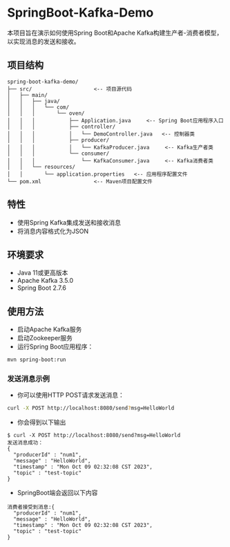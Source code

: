 # SpringBoot-Kafka-Demo

本项目旨在演示如何使用Spring Boot和Apache Kafka构建生产者-消费者模型，以实现消息的发送和接收。

## 项目结构
    spring-boot-kafka-demo/
    ├── src/                    <-- 项目源代码
    │   ├── main/
    │   │   ├── java/
    │   │   │   └── com/
    │   │   │       └── oven/
    │   │   │           ├── Application.java     <-- Spring Boot应用程序入口
    │   │   │           ├── controller/
    │   │   │           │   └── DemoController.java   <-- 控制器类
    │   │   │           ├── producer/
    │   │   │           │   └── KafkaProducer.java     <-- Kafka生产者类
    │   │   │           └── consumer/
    │   │   │               └── KafkaConsumer.java     <-- Kafka消费者类
    │   │   └── resources/
    │   │       └── application.properties   <-- 应用程序配置文件
    └── pom.xml                 <-- Maven项目配置文件
## 特性
- 使用Spring Kafka集成发送和接收消息
- 将消息内容格式化为JSON

## 环境要求
- Java 11或更高版本
- Apache Kafka 3.5.0
- Spring Boot 2.7.6

## 使用方法
- 启动Apache Kafka服务
- 启动Zookeeper服务
- 运行Spring Boot应用程序：
```bash
mvn spring-boot:run
```

### 发送消息示例
- 你可以使用HTTP POST请求发送消息：
```bash
curl -X POST http://localhost:8080/send?msg=HelloWorld
```
- 你会得到以下输出
```
$ curl -X POST http://localhost:8080/send?msg=HelloWorld
发送消息成功：
{
  "producerId" : "num1",
  "message" : "HelloWorld",
  "timestamp" : "Mon Oct 09 02:32:08 CST 2023",
  "topic" : "test-topic"
}
```
- SpringBoot端会返回以下内容
```
消费者接受到消息:{
  "producerId" : "num1",
  "message" : "HelloWorld",
  "timestamp" : "Mon Oct 09 02:32:08 CST 2023",
  "topic" : "test-topic"
}
```






